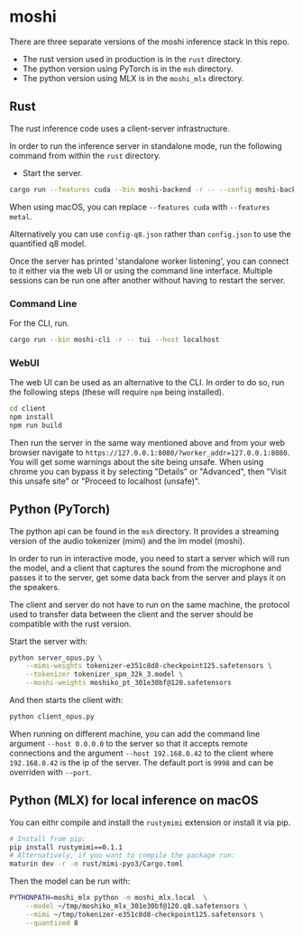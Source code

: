 # moshi

There are three separate versions of the moshi inference stack in this repo.
- The rust version used in production is in the `rust` directory.
- The python version using PyTorch is in the `msh` directory.
- The python version using MLX is in the `moshi_mlx` directory.

## Rust

The rust inference code uses a client-server infrastructure.

In order to run the inference server in standalone mode, run the following
command from within the `rust` directory.

- Start the server.
```bash
cargo run --features cuda --bin moshi-backend -r -- --config moshi-backend/config.json standalone
```
When using macOS, you can replace `--features cuda` with `--features metal`.

Alternatively you can use `config-q8.json` rather than `config.json` to use the
quantified q8 model.

Once the server has printed 'standalone worker listening', you can connect to it
either via the web UI or using the command line interface. Multiple sessions can
be run one after another without having to restart the server.

### Command Line

For the CLI, run.
```bash
cargo run --bin moshi-cli -r -- tui --host localhost
```

### WebUI

The web UI can be used as an alternative to the CLI. In order to do so, run the
following steps (these will require `npm` being installed).
```bash
cd client
npm install
npm run build
```

Then run the server in the same way mentioned above and from your web browser
navigate to `https://127.0.0.1:8080/?worker_addr=127.0.0.1:8080`. You will get
some warnings about the site being unsafe. When using chrome you can bypass it
by selecting "Details" or "Advanced", then "Visit this unsafe site" or "Proceed
to localhost (unsafe)".

## Python (PyTorch)

The python api can be found in the `msh` directory. It provides a streaming
version of the audio tokenizer (mimi) and the lm model (moshi).

In order to run in interactive mode, you need to start a server which will
run the model, and a client that captures the sound from the microphone
and passes it to the server, get some data back from the server and plays it
on the speakers.

The client and server do not have to run on the same machine, the protocol used
to transfer data between the client and the server should be compatible with the
rust version.

Start the server with:
```bash
python server_opus.py \
    --mimi-weights tokenizer-e351c8d8-checkpoint125.safetensors \
    --tokenizer tokenizer_spm_32k_3.model \
    --moshi-weights moshiko_pt_301e30bf@120.safetensors
```

And then starts the client with:
```bash
python client_opus.py
```

When running on different machine, you can add the command line argument
`--host 0.0.0.0` to the server so that it accepts remote connections and
the argument `--host 192.168.0.42` to the client where `192.168.0.42` is
the ip of the server. The default port is `9998` and can be overriden with
`--port`.

## Python (MLX) for local inference on macOS

You can eithr compile and install the `rustymimi` extension or install it via
pip.
```bash
# Install from pip:
pip install rustymimi==0.1.1
# Alternatively, if you want to compile the package run:
maturin dev -r -m rust/mimi-pyo3/Cargo.toml
```

Then the model can be run with:
```bash
PYTHONPATH=moshi_mlx python -m moshi_mlx.local  \
    --model ~/tmp/moshiko_mlx_301e30bf@120.q8.safetensors \
    --mimi ~/tmp/tokenizer-e351c8d8-checkpoint125.safetensors \
    --quantized 8
```
